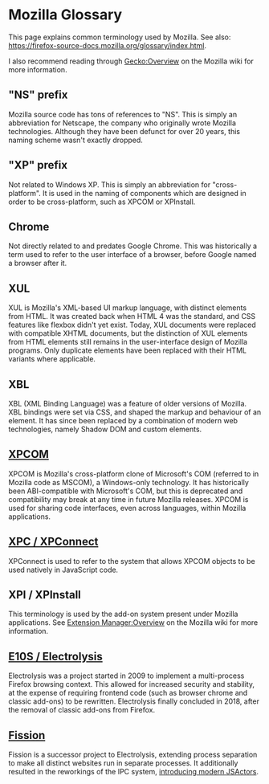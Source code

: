 # Mozilla Glossary

This page explains common terminology used by Mozilla. See also: https://firefox-source-docs.mozilla.org/glossary/index.html.

I also recommend reading through [Gecko:Overview](https://wiki.mozilla.org/Gecko:Overview) on the Mozilla wiki for more information.

## "NS" prefix

Mozilla source code has tons of references to "NS". This is simply an abbreviation for Netscape, the company who originally wrote Mozilla technologies. Although they have been defunct for over 20 years, this naming scheme wasn't exactly dropped.

## "XP" prefix

Not related to Windows XP. This is simply an abbreviation for "cross-platform". It is used in the naming of components which are designed in order to be cross-platform, such as XPCOM or XPInstall.

## Chrome

Not directly related to and predates Google Chrome. This was historically a term used to refer to the user interface of a browser, before Google named a browser after it.

## XUL

XUL is Mozilla's XML-based UI markup language, with distinct elements from HTML. It was created back when HTML 4 was the standard, and CSS features like flexbox didn't yet exist. Today, XUL documents were replaced with compatible XHTML documents, but the distinction of XUL elements from HTML elements still remains in the user-interface design of Mozilla programs. Only duplicate elements have been replaced with their HTML variants where applicable.

## XBL

XBL (XML Binding Language) was a feature of older versions of Mozilla. XBL bindings were set via CSS, and shaped the markup and behaviour of an element. It has since been replaced by a combination of modern web technologies, namely Shadow DOM and custom elements.

## [XPCOM](https://wiki.mozilla.org/Gecko:Overview#XPCOM)

XPCOM is Mozilla's cross-platform clone of Microsoft's COM (referred to in Mozilla code as MSCOM), a Windows-only technology. It has historically been ABI-compatible with Microsoft's COM, but this is deprecated and compatibility may break at any time in future Mozilla releases. XPCOM is used for sharing code interfaces, even across languages, within Mozilla applications.

## [XPC / XPConnect](https://wiki.mozilla.org/Gecko:Overview#XPConnect)

XPConnect is used to refer to the system that allows XPCOM objects to be used natively in JavaScript code.

## XPI / XPInstall

This terminology is used by the add-on system present under Mozilla applications. See [Extension Manager:Overview](https://wiki.mozilla.org/Extension_Manager:Overview) on the Mozilla wiki for more information.

## [E10S / Electrolysis](https://wiki.mozilla.org/Electrolysis)

Electrolysis was a project started in 2009 to implement a multi-process Firefox browsing context. This allowed for increased security and stability, at the expense of requiring frontend code (such as browser chrome and classic add-ons) to be rewritten. Electrolysis finally concluded in 2018, after the removal of classic add-ons from Firefox.

## [Fission](https://wiki.mozilla.org/Project_Fission)

Fission is a successor project to Electrolysis, extending process separation to make all distinct websites run in separate processes. It additionally resulted in the reworkings of the IPC system, [introducing modern JSActors](https://firefox-source-docs.mozilla.org/dom/ipc/jsactors.html).